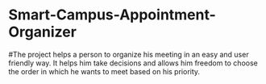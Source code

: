 # Smart-Campus-Appointment-Organizer 
#The project helps a person to organize his meeting in an easy and user friendly way. It helps him take decisions and allows him freedom to choose the order in which he wants to meet based on his priority. 
